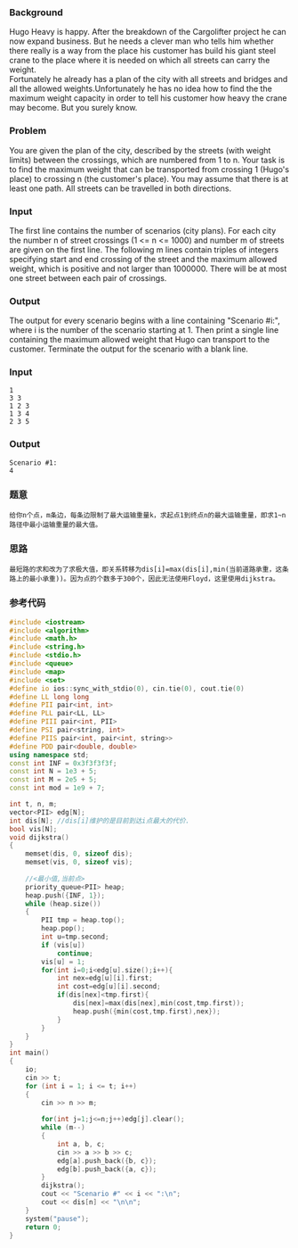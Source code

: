 ### Background
Hugo Heavy is happy. After the breakdown of the Cargolifter project he can now expand business. But he needs a clever man who tells him whether there really is a way from the place his customer has build his giant steel crane to the place where it is needed on which all streets can carry the weight.  
Fortunately he already has a plan of the city with all streets and bridges and all the allowed weights.Unfortunately he has no idea how to find the the maximum weight capacity in order to tell his customer how heavy the crane may become. But you surely know.  
### Problem  
You are given the plan of the city, described by the streets (with weight limits) between the crossings, which are numbered from 1 to n. Your task is to find the maximum weight that can be transported from crossing 1 (Hugo's place) to crossing n (the customer's place). You may assume that there is at least one path. All streets can be travelled in both directions.
### Input
The first line contains the number of scenarios (city plans). For each city the number n of street crossings (1 <= n <= 1000) and number m of streets are given on the first line. The following m lines contain triples of integers specifying start and end crossing of the street and the maximum allowed weight, which is positive and not larger than 1000000. There will be at most one street between each pair of crossings.
### Output
The output for every scenario begins with a line containing "Scenario \#i:", where i is the number of the scenario starting at 1. Then print a single line containing the maximum allowed weight that Hugo can transport to the customer. Terminate the output for the scenario with a blank line.

### Input
```in
1
3 3
1 2 3
1 3 4
2 3 5
```
### Output
```in
Scenario #1:
4
```
### 题意
```in
给你n个点，m条边，每条边限制了最大运输重量k，求起点1到终点n的最大运输重量，即求1~n路径中最小运输重量的最大值。
```
### 思路
```in
最短路的求和改为了求极大值，即关系转移为dis[i]=max(dis[i],min(当前道路承重，这条路上的最小承重))。因为点的个数多于300个，因此无法使用Floyd，这里使用dijkstra。
```
### 参考代码
```c++
#include <iostream>
#include <algorithm>
#include <math.h>
#include <string.h>
#include <stdio.h>
#include <queue>
#include <map>
#include <set>
#define io ios::sync_with_stdio(0), cin.tie(0), cout.tie(0)
#define LL long long
#define PII pair<int, int>
#define PLL pair<LL, LL>
#define PIII pair<int, PII>
#define PSI pair<string, int>
#define PIIS pair<int, pair<int, string>>
#define PDD pair<double, double>
using namespace std;
const int INF = 0x3f3f3f3f;
const int N = 1e3 + 5;
const int M = 2e5 + 5;
const int mod = 1e9 + 7;

int t, n, m;
vector<PII> edg[N];
int dis[N]; //dis[i]维护的是目前到达i点最大的代价.
bool vis[N];
void dijkstra()
{
	memset(dis, 0, sizeof dis);
	memset(vis, 0, sizeof vis);
	
	//<最小值,当前点>
	priority_queue<PII> heap; 
	heap.push({INF, 1});
	while (heap.size())
	{
		PII tmp = heap.top();
		heap.pop();
		int u=tmp.second;
		if (vis[u])
			continue;
		vis[u] = 1;
		for(int i=0;i<edg[u].size();i++){
			int nex=edg[u][i].first;
			int cost=edg[u][i].second;
			if(dis[nex]<tmp.first){
				dis[nex]=max(dis[nex],min(cost,tmp.first));
				heap.push({min(cost,tmp.first),nex});
			}
		}
	}
}
int main()
{
	io;
	cin >> t;
	for (int i = 1; i <= t; i++)
	{
		cin >> n >> m;
		
		for(int j=1;j<=n;j++)edg[j].clear();
		while (m--)
		{
			int a, b, c;
			cin >> a >> b >> c;
			edg[a].push_back({b, c});
			edg[b].push_back({a, c});
		}
		dijkstra();
		cout << "Scenario #" << i << ":\n";
		cout << dis[n] << "\n\n";
	}
	system("pause");
	return 0;
}
 
```